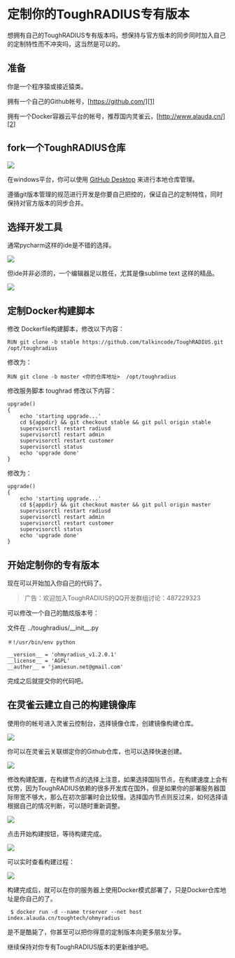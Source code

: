 # 定制你的ToughRADIUS专有版本

想拥有自己的ToughRADIUS专有版本吗，想保持与官方版本的同步同时加入自己的定制特性而不冲突吗，这当然是可以的。

## 准备

你是一个程序猿或接近猿类。

拥有一个自己的Github帐号，[https://github.com/][1]

拥有一个Docker容器云平台的帐号，推荐国内灵雀云，[http://www.alauda.cn/][2]

## fork一个ToughRADIUS仓库

![][image-1]

在windows平台，你可以使用 [GitHub Desktop][3] 来进行本地仓库管理。

遵循git版本管理的规范进行开发是你要自己把控的，保证自己的定制特性，同时保持对官方版本的同步合并。

## 选择开发工具

通常pycharm这样的ide是不错的选择。

![][image-2]

但ide并非必须的，一个编辑器足以胜任，尤其是像sublime text 这样的精品。

![][image-3]

## 定制Docker构建脚本

修改 Dockerfile构建脚本，修改以下内容：

	RUN git clone -b stable https://github.com/talkincode/ToughRADIUS.git /opt/toughradius

修改为：

	RUN git clone -b master <你的仓库地址>  /opt/toughradius

修改服务脚本 toughrad 修改以下内容：

	upgrade()
	{
		echo 'starting upgrade...'
		cd ${appdir} && git checkout stable && git pull origin stable
		supervisorctl restart radiusd
		supervisorctl restart admin
		supervisorctl restart customer
		supervisorctl status
		echo 'upgrade done'
	}

修改为：

	upgrade()
	{
		echo 'starting upgrade...'
		cd ${appdir} && git checkout master && git pull origin master
		supervisorctl restart radiusd
		supervisorctl restart admin
		supervisorctl restart customer
		supervisorctl status
		echo 'upgrade done'
	}

## 开始定制你的专有版本

现在可以开始加入你自己的代码了。

> 广告：欢迎加入ToughRADIUS的QQ开发群组讨论：487229323

可以修改一个自己的酷炫版本号：

文件在 ../toughradius/\_\_init\_\_.py

	＃!/usr/bin/env python
	
	__version__ = 'ohmyradius_v1.2.0.1'
	__license__ = 'AGPL'
	__auther__ = 'jamiesun.net@gmail.com'

完成之后就提交你的代码吧。

## 在灵雀云建立自己的构建镜像库

使用你的帐号进入灵雀云控制台，选择镜像仓库，创建镜像构建仓库。

![][image-4]

你可以在灵雀云关联绑定你的Github仓库，也可以选择快速创建。

![][image-5]

修改构建配置，在构建节点的选择上注意，如果选择国际节点，在构建速度上会有优势，因为ToughRADIUS依赖的很多开发库在国外，但是如果你的部署服务器国际带宽不够大，那么在初次部署时会比较慢。选择国内节点则反过来，如何选择请根据自己的情况判断，可以随时重新调整。

![][image-6]

点击开始构建按钮，等待构建完成。

![][image-7]

可以实时查看构建过程：

![][image-8]

构建完成后，就可以在你的服务器上使用Docker模式部署了，只是Docker仓库地址是你自己的了。

	 $ docker run -d --name trserver --net host index.alauda.cn/toughtech/ohmyradius

是不是酷毙了，你甚至可以把你得意的定制版本向更多朋友分享。

继续保持对你专有ToughRADIUS版本的更新维护吧。



[1]:	https://github.com/
[2]:	http://www.alauda.cn/
[3]:	https://desktop.github.com/ "GitHub Desktop"

[image-1]:	../imgs/fork_repo.jpg
[image-2]:	../imgs/dev_pycharm.jpg
[image-3]:	../imgs/dev_subm.jpg
[image-4]:	../imgs/docker_new_repo.jpg
[image-5]:	../imgs/docker_new_repo2.jpg
[image-6]:	../imgs/docker_new_repo3.jpg
[image-7]:	../imgs/docker_new_repo4.jpg
[image-8]:	../imgs/docker_new_repo5.jpg
